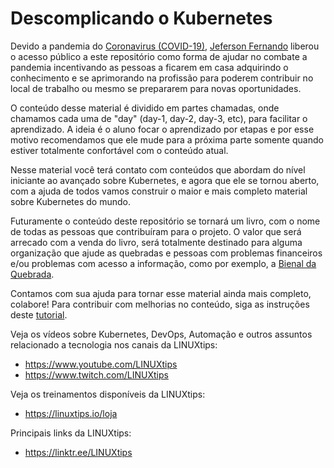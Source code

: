 # Descomplicando o Kubernetes


Devido a pandemia do [Coronavirus (COVID-19)](https://coronavirus.jhu.edu/map.html), [Jeferson Fernando](https://twitter.com/badtux_) liberou o acesso público a este repositório como forma de ajudar no combate a pandemia incentivando as pessoas a ficarem em casa adquirindo o conhecimento e se aprimorando na profissão para poderem contribuir no local de trabalho ou mesmo se prepararem para novas oportunidades.

O conteúdo desse material é dividido em partes chamadas, onde chamamos cada uma de "day" (day-1, day-2, day-3, etc), para facilitar o aprendizado. A ideia é o aluno focar o aprendizado por etapas e por esse motivo recomendamos que ele mude para a próxima parte somente quando estiver totalmente confortável com o conteúdo atual.

Nesse material você terá contato com conteúdos que abordam do nível iniciante ao avançado sobre Kubernetes, e agora que ele se tornou aberto, com a ajuda de todos vamos construir o maior e mais completo material sobre Kubernetes do mundo.

Futuramente o conteúdo deste repositório se tornará um livro, com o nome de todas as pessoas que contribuíram para o projeto. O valor que será arrecado com a venda do livro, será totalmente destinado para alguma organização que ajude as quebradas e pessoas com problemas financeiros e/ou problemas com acesso a informação, como por exemplo, a [Bienal da Quebrada](https://twitter.com/bienalquebrada).

Contamos com sua ajuda para tornar esse material ainda mais completo, colabore! Para contribuir com melhorias no conteúdo, siga as instruções deste [tutorial](CONTRIBUTING.md).

Veja os vídeos sobre Kubernetes, DevOps, Automação e outros assuntos relacionado a tecnologia nos canais da LINUXtips:

* https://www.youtube.com/LINUXtips
* https://www.twitch.com/LINUXtips

Veja os treinamentos disponíveis da LINUXtips:

* https://linuxtips.io/loja


Principais links da LINUXtips:

* https://linktr.ee/LINUXtips